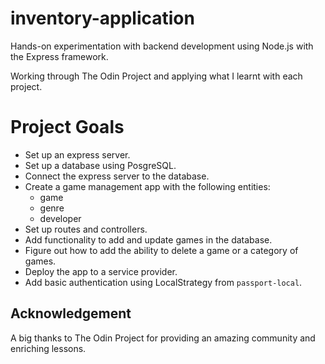 # inventory-application

Hands-on experimentation with backend development using Node.js with the Express framework.

Working through The Odin Project and applying what I learnt with each project.

# Project Goals
- Set up an express server.
- Set up a database using PosgreSQL.
- Connect the express server to the database.
- Create a game management app with the following entities:
    - game
    - genre
    - developer
- Set up routes and controllers.
- Add functionality to add and update games in the database.
- Figure out how to add the ability to delete a game or a category of games.
- Deploy the app to a service provider.
- Add basic authentication using LocalStrategy from `passport-local`.

## Acknowledgement
A big thanks to The Odin Project for providing an amazing community and enriching lessons.

